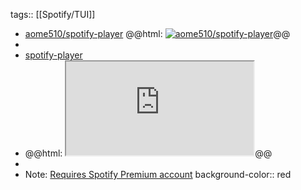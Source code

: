 tags:: [[Spotify/TUI]]

- [aome510/spotify-player](https://github.com/aome510/spotify-player)
  @@html: <a href="https://github.com/aome510/spotify-player/"><img src="https://github-readme-stats-astronomer.vercel.app/api/pin/?username=aome510&repo=spotify-player&theme=tokyonight" alt="aome510/spotify-player"/></a>@@
-
- [spotify-player](https://terminaltrove.com/spotify-player/)
- @@html: <iframe src="https://terminaltrove.com/spotify-player/" class="browser-tab"></iframe>@@
-
- Note: [Requires Spotify Premium account](https://github.com/aome510/spotify-player#requirements)
  background-color:: red